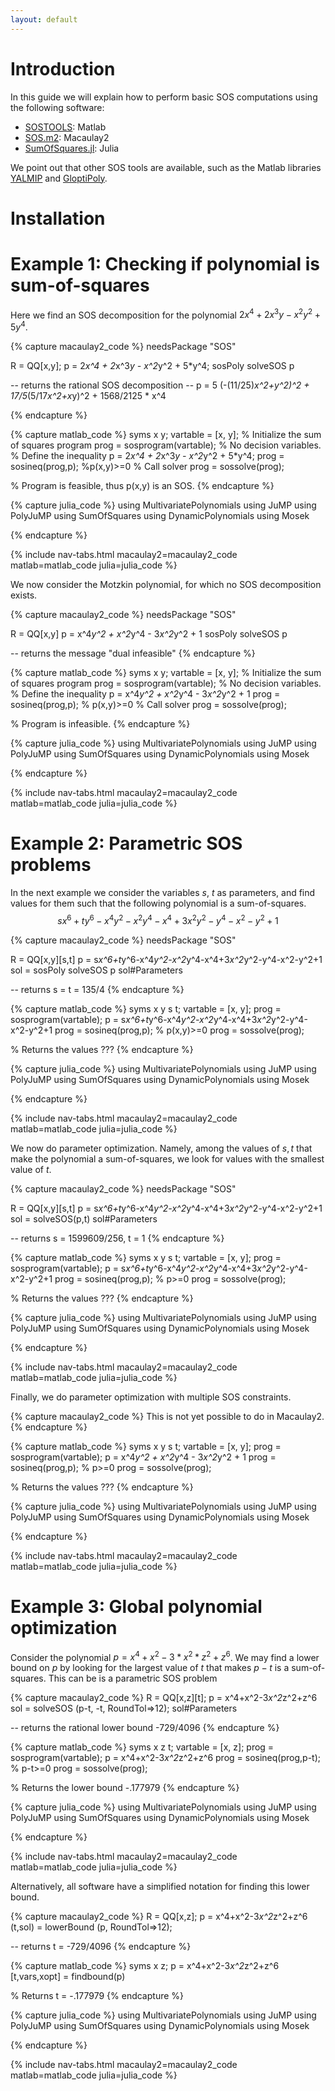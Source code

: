 ```yaml
---
layout: default
---
```


# Introduction

In this guide we will explain how to perform basic SOS computations using the following software:

- [SOSTOOLS](https://www.cds.caltech.edu/sostools/): Matlab
- [SOS.m2](https://github.com/parrilo/SOSm2): Macaulay2
- [SumOfSquares.jl](https://github.com/JuliaOpt/SumOfSquares.jl): Julia

We point out that other SOS tools are available, such as the Matlab libraries
[YALMIP](https://yalmip.github.io/tutorial/sumofsquaresprogramming/)
and
[GloptiPoly](http://homepages.laas.fr/henrion/software/gloptipoly/).

# Installation


# Example 1: Checking if polynomial is sum-of-squares

Here we find an SOS decomposition for the polynomial
$2 x^4 + 2 x^3 y - x^2 y^2 + 5 y^4$.

<!-- +++++++++++++ MACAULAY2 +++++++++++++ -->
{% capture macaulay2_code %}
needsPackage "SOS"

R = QQ[x,y];
p = 2*x^4 + 2*x^3*y - x^2*y^2 + 5*y^4;
sosPoly solveSOS p

-- returns the rational SOS decomposition
-- p = 5 (-(11/25)*x^2+y^2)^2 +  17/5*(5/17*x^2+x*y)^2 + 1568/2125 * x^4

{% endcapture %}

<!-- ++++++++++++++ MATLAB +++++++++++++++ -->
{% capture matlab_code %}
syms x y;
vartable = [x, y];
% Initialize the sum of squares program
prog = sosprogram(vartable);   % No decision variables.
% Define the inequality
p = 2*x^4 + 2*x^3*y - x^2*y^2 + 5*y^4;
prog = sosineq(prog,p);  %p(x,y)>=0
% Call solver
prog = sossolve(prog);

% Program is feasible, thus p(x,y) is an SOS.
{% endcapture %}

<!-- +++++++++++++++ JULIA +++++++++++++++ -->
{% capture julia_code %}
using MultivariatePolynomials
using JuMP
using PolyJuMP
using SumOfSquares
using DynamicPolynomials
using Mosek

{% endcapture %}

{% include nav-tabs.html macaulay2=macaulay2_code matlab=matlab_code julia=julia_code %}

We now consider the Motzkin polynomial, for which no SOS decomposition exists.

<!-- +++++++++++++ MACAULAY2 +++++++++++++ -->
{% capture macaulay2_code %}
needsPackage "SOS"

R = QQ[x,y]
p = x^4*y^2 + x^2*y^4 - 3*x^2*y^2 + 1
sosPoly solveSOS p

-- returns the message "dual infeasible"
{% endcapture %}

<!-- ++++++++++++++ MATLAB +++++++++++++++ -->
{% capture matlab_code %}
syms x y;
vartable = [x, y];
% Initialize the sum of squares program
prog = sosprogram(vartable);   % No decision variables.
% Define the inequality
p = x^4*y^2 + x^2*y^4 - 3*x^2*y^2 + 1
prog = sosineq(prog,p);  % p(x,y)>=0
% Call solver
prog = sossolve(prog);

% Program is infeasible.
{% endcapture %}

<!-- +++++++++++++++ JULIA +++++++++++++++ -->
{% capture julia_code %}
using MultivariatePolynomials
using JuMP
using PolyJuMP
using SumOfSquares
using DynamicPolynomials
using Mosek

{% endcapture %}

{% include nav-tabs.html macaulay2=macaulay2_code matlab=matlab_code julia=julia_code %}

# Example 2: Parametric SOS problems

In the next example we consider the variables $s$, $t$ as parameters, and find values for them such that the following polynomial is a sum-of-squares.
$$ s x^6+t y^6-x^4 y^2-x^2 y^4-x^4+3 x^2 y^2-y^4-x^2-y^2+1 $$

<!-- +++++++++++++ MACAULAY2 +++++++++++++ -->
{% capture macaulay2_code %}
needsPackage "SOS"

R = QQ[x,y][s,t]
p = s*x^6+t*y^6-x^4*y^2-x^2*y^4-x^4+3*x^2*y^2-y^4-x^2-y^2+1
sol = sosPoly solveSOS p
sol#Parameters

-- returns s = t = 135/4
{% endcapture %}

<!-- ++++++++++++++ MATLAB +++++++++++++++ -->
{% capture matlab_code %}
syms x y s t;
vartable = [x, y];
prog = sosprogram(vartable);
p = s*x^6+t*y^6-x^4*y^2-x^2*y^4-x^4+3*x^2*y^2-y^4-x^2-y^2+1
prog = sosineq(prog,p);  % p(x,y)>=0
prog = sossolve(prog);

% Returns the values ???
{% endcapture %}

<!-- +++++++++++++++ JULIA +++++++++++++++ -->
{% capture julia_code %}
using MultivariatePolynomials
using JuMP
using PolyJuMP
using SumOfSquares
using DynamicPolynomials
using Mosek

{% endcapture %}

{% include nav-tabs.html macaulay2=macaulay2_code matlab=matlab_code julia=julia_code %}

We now do parameter optimization.
Namely, among the values of $s,t$ that make the polynomial a sum-of-squares, we look for values with the smallest value of $t$.

<!-- +++++++++++++ MACAULAY2 +++++++++++++ -->
{% capture macaulay2_code %}
needsPackage "SOS"

R = QQ[x,y][s,t]
p = s*x^6+t*y^6-x^4*y^2-x^2*y^4-x^4+3*x^2*y^2-y^4-x^2-y^2+1
sol = solveSOS(p,t)
sol#Parameters

-- returns s = 1599609/256, t = 1
{% endcapture %}

<!-- ++++++++++++++ MATLAB +++++++++++++++ -->
{% capture matlab_code %}
syms x y s t;
vartable = [x, y];
prog = sosprogram(vartable);
p = s*x^6+t*y^6-x^4*y^2-x^2*y^4-x^4+3*x^2*y^2-y^4-x^2-y^2+1
prog = sosineq(prog,p); % p>=0
prog = sossolve(prog);

% Returns the values ???
{% endcapture %}

<!-- +++++++++++++++ JULIA +++++++++++++++ -->
{% capture julia_code %}
using MultivariatePolynomials
using JuMP
using PolyJuMP
using SumOfSquares
using DynamicPolynomials
using Mosek

{% endcapture %}

{% include nav-tabs.html macaulay2=macaulay2_code matlab=matlab_code julia=julia_code %}

Finally, we do parameter optimization with multiple SOS constraints.

<!-- +++++++++++++ MACAULAY2 +++++++++++++ -->
{% capture macaulay2_code %}
This is not yet possible to do in Macaulay2.
{% endcapture %}

<!-- ++++++++++++++ MATLAB +++++++++++++++ -->
{% capture matlab_code %}
syms x y s t;
vartable = [x, y];
prog = sosprogram(vartable);
p = x^4*y^2 + x^2*y^4 - 3*x^2*y^2 + 1
prog = sosineq(prog,p); % p>=0
prog = sossolve(prog);

% Returns the values ???
{% endcapture %}

<!-- +++++++++++++++ JULIA +++++++++++++++ -->
{% capture julia_code %}
using MultivariatePolynomials
using JuMP
using PolyJuMP
using SumOfSquares
using DynamicPolynomials
using Mosek

{% endcapture %}

{% include nav-tabs.html macaulay2=macaulay2_code matlab=matlab_code julia=julia_code %}

# Example 3: Global polynomial optimization

Consider the polynomial 
$p = x^4+x^2-3*x^2*z^2+z^6$.
We may find a lower bound on $p$ by looking for the largest value of $t$ that makes $p - t$ is a sum-of-squares.
This can be is a parametric SOS problem

<!-- +++++++++++++ MACAULAY2 +++++++++++++ -->
{% capture macaulay2_code %}
R = QQ[x,z][t];
p = x^4+x^2-3*x^2*z^2+z^6
sol = solveSOS (p-t, -t, RoundTol=>12);
sol#Parameters

-- returns the rational lower bound -729/4096
{% endcapture %}

<!-- ++++++++++++++ MATLAB +++++++++++++++ -->
{% capture matlab_code %}
syms x z t;
vartable = [x, z];
prog = sosprogram(vartable);
p = x^4+x^2-3*x^2*z^2+z^6
prog = sosineq(prog,p-t); % p-t>=0
prog = sossolve(prog);

% Returns the lower bound -.177979
{% endcapture %}

<!-- +++++++++++++++ JULIA +++++++++++++++ -->
{% capture julia_code %}
using MultivariatePolynomials
using JuMP
using PolyJuMP
using SumOfSquares
using DynamicPolynomials
using Mosek

{% endcapture %}

{% include nav-tabs.html macaulay2=macaulay2_code matlab=matlab_code julia=julia_code %}

Alternatively, all software have a simplified notation for finding this lower bound.

<!-- +++++++++++++ MACAULAY2 +++++++++++++ -->
{% capture macaulay2_code %}
R = QQ[x,z];
p = x^4+x^2-3*x^2*z^2+z^6
(t,sol) = lowerBound (p, RoundTol=>12);

-- returns t = -729/4096
{% endcapture %}

<!-- ++++++++++++++ MATLAB +++++++++++++++ -->
{% capture matlab_code %}
syms x z;
p = x^4+x^2-3*x^2*z^2+z^6
[t,vars,xopt] = findbound(p)

% Returns t = -.177979
{% endcapture %}

<!-- +++++++++++++++ JULIA +++++++++++++++ -->
{% capture julia_code %}
using MultivariatePolynomials
using JuMP
using PolyJuMP
using SumOfSquares
using DynamicPolynomials
using Mosek

{% endcapture %}

{% include nav-tabs.html macaulay2=macaulay2_code matlab=matlab_code julia=julia_code %}

